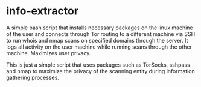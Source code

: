 # info-extractor
A simple bash script that installs necessary packages on the linux machine of the user and connects through Tor routing to a different machine via SSH to run whois and nmap scans on specified domains through the server. It logs all activity on the user machine while running scans through the other machine. Maximizes user privacy. 

This is just a simple script that uses packages such as TorSocks, sshpass and nmap to maximize the privacy of the scanning entity during information gathering processes.
